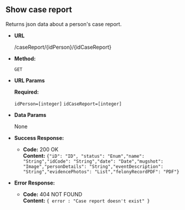 **Show case report**
----
  Returns json data about a person's case report.

* **URL**

  /caseReport/{idPerson}/{idCaseReport}

* **Method:**

  `GET`
  
*  **URL Params**

   **Required:**
 
   `idPerson=[integer]`
   `idCaseReport=[integer]`

* **Data Params**

  None

* **Success Response:**

  * **Code:** 200 OK<br />
    **Content:** `{"iD": "ID", "status": "Enum","name": "String","idCode": "String","date": "Date","mugshot": "Image","personDetails": "String","eventDescription": "String","evidencePhotos": "List","felonyRecordPDF": "PDF"}`
 
* **Error Response:**

  * **Code:** 404 NOT FOUND <br />
    **Content:** `{ error : "Case report doesn't exist" }`

